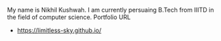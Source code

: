 My name is Nikhil Kushwah. I am currently persuaing B.Tech from IIITD in the field of computer science. Portfolio URL
- https://limitless-sky.github.io/

